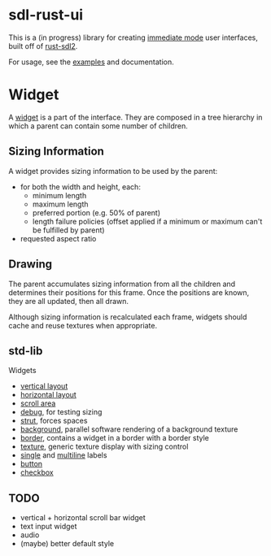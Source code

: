 # sdl-rust-ui

This is a (in progress) library for creating [immediate mode](https://en.wikipedia.org/wiki/Immediate_mode_(computer_graphics)) user interfaces, built off of [rust-sdl2](https://github.com/Rust-SDL2/rust-sdl2).

For usage, see the [examples](./examples/) and documentation.

# Widget

A [widget](./src/widget/widget.rs) is a part of the interface. They are composed in a tree hierarchy in which a parent can contain some number of children.

## Sizing Information

A widget provides sizing information to be used by the parent:

- for both the width and height, each:
    - minimum length
    - maximum length
    - preferred portion (e.g. 50% of parent)
    - length failure policies (offset applied if a minimum or maximum can't be fulfilled by parent)
- requested aspect ratio

## Drawing

The parent accumulates sizing information from all the children and determines their positions for this frame. Once the positions are known, they are all updated, then all drawn.

Although sizing information is recalculated each frame, widgets should cache and reuse textures when appropriate.

## std-lib

Widgets
 - [vertical layout](./src/layout/vertical_layout.rs)
 - [horizontal layout](./src/layout/horizontal_layout.rs)
 - [scroll area](./src/layout/scroller.rs)
 - [debug](./src/widget/debug.rs), for testing sizing
 - [strut](./src/widget/strut.rs), forces spaces
 - [background](./src/widget/background.rs), parallel software rendering of a background texture
 - [border](./src/widget/border.rs), contains a widget in a border with a border style
 - [texture](./src/widget/texture.rs), generic texture display with sizing control
 - [single](./src/widget/single_line_label.rs) and [multiline](./src/widget/multi_line_label.rs) labels
 - [button](./src/widget/button.rs)
 - [checkbox](./src/widget/checkbox.rs)

## TODO

- vertical + horizontal scroll bar widget
- text input widget
- audio
- (maybe) better default style
